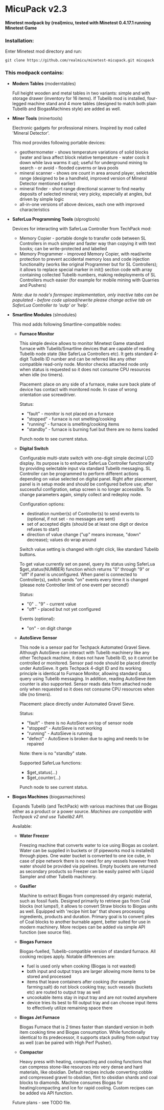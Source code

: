 # MicuPack v2.3

**Minetest modpack by (real)micu, tested with Minetest 0.4.17.1 running Minetest Game**

### Installation:

Enter Minetest mod directory and run:
```
git clone https://github.com/realmicu/minetest-micupack.git micupack
```

### This modpack contains:

* **Modern Tables** (moderntables)

  Full height wooden and metal tables in two variants: simple and with storage drawer
  (inventory for 16 items). If Tubelib mod is installed, four-legged machine stand
  and 4 more tables (designed to match both plain Tubelib and BiogasMachines style)
  are added as well.


* **Miner Tools** (minertools)

  Electronic gadgets for professional miners. Inspired by mod called 'Mineral Detector'.
  
  This mod provides following portable devices: 
  
  - geothermometer - shows temperature variations of solid blocks (water and lava
    affect block relative temperature - water cools it down while lava warms it up);
    useful for underground mining to search - or avoid - flooded caverns or lava pools
  - mineral scanner - shows ore count in area around player, selectable range (designed
    to be a handheld, improved version of Mineral Detector mentioned earlier)
  - mineral finder - short range directional scanner to find nearby deposits of selected
    mineral; very picky, especially at angles, but driven by simple logic
  - all-in-one versions of above devices, each one with improved characteristics


* **SaferLua Programming Tools** (slprogtools)

  Devices for interacting with SaferLua Controller from TechPack mod:

  - Memory Copier - portable dongle to transfer code between SL Controllers in much simpler
    and faster way than copying it with text books; can be write-protected and labelled
  - Memory Programmer - improved Memory Copier, with read/write protection to prevent
    accidental memory loss and code injection functionality (works like original Programmer
    but for SL Controllers); it allows to replace special marker in init() section
    code with array containing collected Tubelib numbers, making redeployments of SL
    Controllers much easier (for example for mobile mining with Quarries and Pushers)

  *Note: due to node's formspec implementation, only inactive tabs can be populated - before
  code upload/rewrite please change active tab on SaferLua Controller to 'outp' or 'help'.*


* **Smartline Modules** (slmodules)

  This mod adds following Smartline-compatible nodes:

  - **Furnace Monitor**

    This simple device allows to monitor Minetest Game standard furnace with Tubelib/Smartline
    devices that are capable of reading Tubelib node state (like SaferLua Controllers etc).
    It gets standard 4-digit Tubelib ID number and can be referred like any other compatible
    read-only node.
    Monitor checks attached node only when status is requested so it does not consume CPU
    resources when idle (no timers).

    Placement: place on any side of a furnace, make sure back plate of device has contact with
    monitored node. In case of wrong orientation use screwdriver.

    Status:

    - "fault" - monitor is not placed on a furnace
    - "stopped" - furnace is not smelting/cooking
    - "running" - furnace is smelting/cooking items
    - "standby" - furnace is burning fuel but there are no items loaded

    Punch node to see current status.

  - **Digital Switch**

    Configurable multi-state switch with one-digit simple decimal LCD display.
    Its purpose is to enhance SaferLua Controller functionality by providing selectable input
    via standard Tubelib messaging. SL Controller can be programmed to perform different
    actions depending on value selected on digital panel.
    Right after placement, panel is in setup mode and should be configured before use; after
    successful configration, setup screen is no longer accessible. To change parameters again,
    simply collect and redeploy node.

    Configuration options:

    - destination number(s) of Controller(s) to send events to (optional, if not set - no
      messages are sent)
    - set of accepted digits (should be at least one digit or device refuses to start)
    - direction of value change ("up" means increase, "down" decrease); values do wrap around

    Switch value setting is changed with right click, like standard Tubelib buttons.

    To get value currently set on panel, query its status using SaferLua $get_status(NUMBER)
    function which returns "0" through "9" or "off" if panel is unconfigured. When panel is
    connected to Controller(s), switch sends "on" events every time it is changed (please note
    Controller limit of one event per second!)

    Status:

    - "0" .. "9" - current value
    - "off" - placed but not yet configured

    Events (optional):
    - "on" - on digit change

  - **AutoSieve Sensor**

    This node is a sensor pad for Techpack Automated Gravel Sieve. Although AutoSieve
    can interact with Tubelib machinery like any other Techpack machine, it does
    not have Tubelib ID, so it cannot be controlled or monitored. Sensor pad node should
    be placed directly under AutoSieve. It gets Techpack 4-digit ID and its working principle
    is identical to Furnace Monitor, allowing standard status query using Tubelib messaging.
    In addition, reading AutoSieve item counter is also supported.
    Sensor reads data from attached node only when requested so it does not consume CPU
    resources when idle (no timers).

    Placement: place directly under Automated Gravel Sieve.

    Status:

    - "fault" - there is no AutoSieve on top of sensor node
    - "stopped" - AutoSieve is not working
    - "running" - AutoSieve is running
    - "defect" - AutoSieve is broken due to aging and needs to be repaired

    Note: there is no "standby" state.

    Supported SaferLua functions:

    - $get_status(...)
    - $get_counter(...)

    Punch node to see current status.


* **Biogas Machines** (biogasmachines)

  Expands Tubelib (and TechPack) with various machines that use Biogas either as a product
  or a power source. *Machines are compatible with Techpack v2 and use Tubelib2 API.*

  Available:

  - **Water Freezer**

    Freezing machine that converts water to ice using Biogas as coolant. Water can be supplied
    in buckets or (if pipeworks mod is installed) through pipes. One water bucket is converted
    to one ice cube, in case of pipe network there is no need for any vessels however fresh
    water should be provided via pipelines. Empty buckets are returned as secondary products
    so Freezer can be easily paired with Liquid Sampler and other Tubelib machinery.

  - **Gasifier**

    Machine to extract Biogas from compressed dry organic material, such as fossil fuels.
    Designed primarily to retrieve gas from Coal blocks (not lumps!), it allows to convert
    Straw blocks to Biogas units as well. Equipped with 'recipe hint bar' that shows processing
    ingredients, products and duration. Primary goal is to convert piles of Coal blocks to another
    burnable agent, better suited for use in modern machinery.
    More recipes can be added via simple API function (see source file).

  - **Biogas Furnace**

    Biogas-fuelled, Tubelib-compatible version of standard furnace. All cooking recipes apply.
    Notable differences are:
    - fuel is used only when cooking (Biogas is not wasted)
    - both input and output trays are larger allowing more items to be stored and processed
    - items that leave containers after cooking (for example farming:salt) do not block cooking
      tray; such vessels (buckets etc) are routed to output tray as well
    - uncookable items stay in input tray and are not routed anywhere
    - device tries its best to fill output tray and can choose input items to effectively utilize
      remaining space there

  - **Biogas Jet Furnace**

    Biogas Furnace that is 2 times faster than standard version in both item cooking time
    and Biogas consumption. While functionally identical to its predecessor, it supports stack
    pulling from output tray as well (can be paired with High Perf Pusher).

  - **Compactor**

    Heavy press with heating, compacting and cooling functions that can compress stone-like
    resources into very dense and hard materials, like obsidian. Default recipes include
    converting cobble and compressed gravel to obsidian, flint to obsidian shards and coal
    blocks to diamonds. Machine consumes Biogas for heating/compacting and Ice for rapid cooling.
    Custom recipes can be added via API function.

  Future plans - see TODO file.

